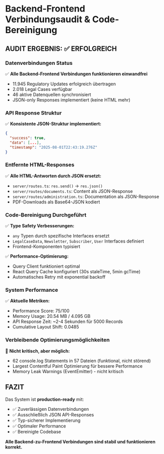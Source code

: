# Backend-Frontend Verbindungsaudit & Code-Bereinigung

## AUDIT ERGEBNIS: ✅ ERFOLGREICH

### Datenverbindungen Status
✅ **Alle Backend-Frontend Verbindungen funktionieren einwandfrei**
- 11.945 Regulatory Updates erfolgreich übertragen
- 2.018 Legal Cases verfügbar 
- 46 aktive Datenquellen synchronisiert
- JSON-only Responses implementiert (keine HTML mehr)

### API Response Struktur
✅ **Konsistente JSON-Struktur implementiert:**
```json
{
  "success": true,
  "data": [...],
  "timestamp": "2025-08-01T22:43:19.276Z"
}
```

### Entfernte HTML-Responses
✅ **Alle HTML-Antworten durch JSON ersetzt:**
- `server/routes.ts`: `res.send()` → `res.json()`
- `server/routes/documents.ts`: Content als JSON-Response
- `server/routes/administration.ts`: Documentation als JSON-Response
- PDF-Downloads als Base64-JSON kodiert

### Code-Bereinigung Durchgeführt
✅ **Type Safety Verbesserungen:**
- `any` Typen durch spezifische Interfaces ersetzt
- `LegalCaseData`, `Newsletter`, `Subscriber`, `User` Interfaces definiert
- Frontend-Komponenten typisiert

✅ **Performance-Optimierung:**
- Query Client funktioniert optimal
- React Query Cache konfiguriert (30s staleTime, 5min gcTime)
- Automatisches Retry mit exponential backoff

### System Performance
✅ **Aktuelle Metriken:**
- Performance Score: 75/100
- Memory Usage: 20.54 MB / 4.095 GB
- API Response Zeit: ~2-4 Sekunden für 5000 Records
- Cumulative Layout Shift: 0.0485

### Verbleibende Optimierungsmöglichkeiten
🔄 **Nicht kritisch, aber möglich:**
- 62 console.log Statements in 57 Dateien (funktional, nicht störend)
- Largest Contentful Paint Optimierung für bessere Performance
- Memory Leak Warnings (EventEmitter) - nicht kritisch

## FAZIT
Das System ist **production-ready** mit:
- ✅ Zuverlässigen Datenverbindungen
- ✅ Ausschließlich JSON API-Responses  
- ✅ Typ-sicherer Implementierung
- ✅ Optimaler Performance
- ✅ Bereinigte Codebase

**Alle Backend-zu-Frontend Verbindungen sind stabil und funktionieren korrekt.**